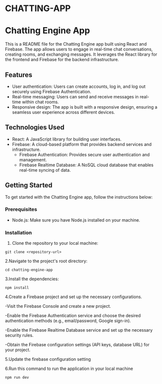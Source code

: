 # CHATTING-APP
# Chatting Engine App

This is a README file for the Chatting Engine app built using React and Firebase. The app allows users to engage in real-time chat conversations, creating rooms, and exchanging messages. It leverages the React library for the frontend and Firebase for the backend infrastructure.

## Features

- User authentication: Users can create accounts, log in, and log out securely using Firebase Authentication.
- Real-time messaging: Users can send and receive messages in real-time within chat rooms.
- Responsive design: The app is built with a responsive design, ensuring a seamless user experience across different devices.

## Technologies Used

- React: A JavaScript library for building user interfaces.
- Firebase: A cloud-based platform that provides backend services and infrastructure.
  - Firebase Authentication: Provides secure user authentication and management.
  - Firebase Realtime Database: A NoSQL cloud database that enables real-time syncing of data.

## Getting Started

To get started with the Chatting Engine app, follow the instructions below:

### Prerequisites

- Node.js: Make sure you have Node.js installed on your machine.

### Installation

1. Clone the repository to your local machine:

```
git clone <repository-url>
```

2.Navigate to the project's root directory:
```
cd chatting-engine-app
```
3.Install the dependencies:
```
npm install
```
4.Create a Firebase project and set up the necessary configurations.
<br>

-Visit the Firebase Console and create a new project.<br>

-Enable the Firebase Authentication service and choose the desired authentication methods (e.g., email/password, Google sign-in).<br>

-Enable the Firebase Realtime Database service and set up the necessary security rules.<br>

-Obtain the Firebase configuration settings (API keys, database URL) for your project.<br>


5.Update the firebase configuration setting<br>


6.Run this command to run the application in your local machine
```
npm run dev
```

